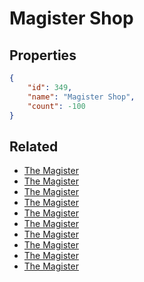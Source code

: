 # Magister Shop

<no description available>

## Properties

```json
{
    "id": 349,
    "name": "Magister Shop",
    "count": -100
}
```

## Related

- [The Magister](../items/10043-the-magister.md)
- [The Magister](../items/10044-the-magister.md)
- [The Magister](../items/10045-the-magister.md)
- [The Magister](../items/10046-the-magister.md)
- [The Magister](../items/10047-the-magister.md)
- [The Magister](../items/10048-the-magister.md)
- [The Magister](../items/10049-the-magister.md)
- [The Magister](../items/10050-the-magister.md)
- [The Magister](../items/10051-the-magister.md)
- [The Magister](../items/10052-the-magister.md)

